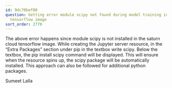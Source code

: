 ```yaml
---
id: 9dc70bef80
question: Getting error module scipy not found during model training in Saturn Cloud
  tensorflow image
sort_order: 2770
---
```


The above error happens since module scipy is not installed in the saturn cloud tensorflow image. While creating the Jupyter server resource, in the “Extra Packages” section under pip in the textbox write scipy. Below the textbox, the pip install scipy command will be displayed. This will ensure when the resource spins up, the scipy package will be automatically installed. This approach can also be followed for additional python packages.

Sumeet Lalla

